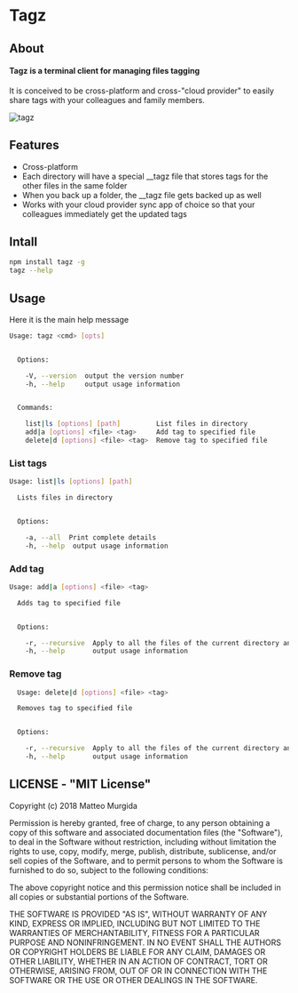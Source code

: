 Tagz
====================

## About

#### Tagz is a terminal client for managing files tagging
It is conceived to be cross-platform and cross-"cloud provider" to easily share tags with your colleagues
and family members.

![tagz](https://github.com/teomurgi/tagz/blob/master/clip.gif?raw=true)

## Features

* Cross-platform
* Each directory will have a special __tagz file that stores tags for the other files in the same folder
* When you back up a folder, the __tagz file gets backed up as well
* Works with your cloud provider sync app of choice so that your colleagues immediately get the updated tags

## Intall

```bash
npm install tagz -g
tagz --help
```

## Usage

Here it is the main help message

```bash
Usage: tagz <cmd> [opts]


  Options:

    -V, --version  output the version number
    -h, --help     output usage information


  Commands:

    list|ls [options] [path]         List files in directory
    add|a [options] <file> <tag>     Add tag to specified file
    delete|d [options] <file> <tag>  Remove tag to specified file
```

### List tags
```bash
Usage: list|ls [options] [path]

  Lists files in directory


  Options:

    -a, --all  Print complete details
    -h, --help  output usage information
```


### Add tag
```bash
Usage: add|a [options] <file> <tag>

  Adds tag to specified file


  Options:

    -r, --recursive  Apply to all the files of the current directory and of all the subdirectories
    -h, --help       output usage information
```

### Remove tag
```bash
  Usage: delete|d [options] <file> <tag>

  Removes tag to specified file


  Options:

    -r, --recursive  Apply to all the files of the current directory and of all the subdirectories
    -h, --help       output usage information
```

## LICENSE - "MIT License"

Copyright (c) 2018 Matteo Murgida

Permission is hereby granted, free of charge, to any person
obtaining a copy of this software and associated documentation
files (the "Software"), to deal in the Software without
restriction, including without limitation the rights to use,
copy, modify, merge, publish, distribute, sublicense, and/or sell
copies of the Software, and to permit persons to whom the
Software is furnished to do so, subject to the following
conditions:

The above copyright notice and this permission notice shall be
included in all copies or substantial portions of the Software.

THE SOFTWARE IS PROVIDED "AS IS", WITHOUT WARRANTY OF ANY KIND,
EXPRESS OR IMPLIED, INCLUDING BUT NOT LIMITED TO THE WARRANTIES
OF MERCHANTABILITY, FITNESS FOR A PARTICULAR PURPOSE AND
NONINFRINGEMENT. IN NO EVENT SHALL THE AUTHORS OR COPYRIGHT
HOLDERS BE LIABLE FOR ANY CLAIM, DAMAGES OR OTHER LIABILITY,
WHETHER IN AN ACTION OF CONTRACT, TORT OR OTHERWISE, ARISING
FROM, OUT OF OR IN CONNECTION WITH THE SOFTWARE OR THE USE OR
OTHER DEALINGS IN THE SOFTWARE.
